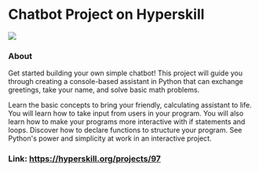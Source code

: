 # Chatbot Project on Hyperskill

<img src="https://github.com/user-attachments/assets/9b032ec3-8559-4ffb-919a-00da3a054e48">

### About
Get started building your own simple chatbot! This project will guide you through creating a console-based assistant in Python that can exchange greetings, take your name, and solve basic math problems.

Learn the basic concepts to bring your friendly, calculating assistant to life. You will learn how to take input from users in your program. You will also learn how to make your programs more interactive with if statements and loops. Discover how to declare functions to structure your program. See Python's power and simplicity at work in an interactive project.

### Link: https://hyperskill.org/projects/97
